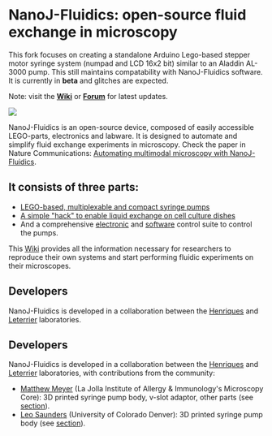 # NanoJ-Fluidics: open-source fluid exchange in microscopy

This fork focuses on creating a standalone Arduino Lego-based stepper motor syringe system (numpad and LCD 16x2 bit) similar to an Aladdin AL-3000 pump. This still maintains compatability with NanoJ-Fluidics software. It is currently in **beta** and glitches are expected.

Note: visit the [**Wiki**][10] or [**Forum**][12] for latest updates.

![][8]

NanoJ-Fluidics is an open-source device, composed of easily accessible LEGO-parts, electronics and labware. It is designed to automate and simplify fluid exchange experiments in microscopy. Check the paper in Nature Communications: [Automating multimodal microscopy with
NanoJ-Fluidics][11].

## It consists of three parts:
+ [LEGO-based, multiplexable and compact syringe pumps][4]
+ [A simple "hack" to enable liquid exchange on cell culture dishes][5]
+ And a comprehensive [electronic][6] and [software][7] control suite to control the pumps.

This [Wiki][10] provides all the information necessary for researchers to reproduce their own systems and start performing fluidic experiments on their microscopes.

## Developers
NanoJ-Fluidics is developed in a collaboration between the [Henriques][1] and [Leterrier][9] laboratories. 

## Developers
NanoJ-Fluidics is developed in a collaboration between the [Henriques][1] and [Leterrier][9] laboratories, with contributions from the community:
  * [Matthew Meyer][0mgem0] (La Jolla Institute of Allergy & Immunology's Microscopy Core): 3D printed syringe pump body, v-slot adaptor, other parts (see [section](https://github.com/HenriquesLab/NanoJ-Fluidics/wiki/Pumpy-3D-Printing-MMeyer)).
  * [Leo Saunders][MySaundersleo] (University of Colorado Denver): 3D printed syringe pump body (see [section](https://github.com/HenriquesLab/NanoJ-Fluidics/wiki/Pumpy-3D-Printing-LSaunders)).

  [1]: http://www.ucl.ac.uk/lmcb/users/ricardo-henriques
  [2]: http://www.ucl.ac.uk/lmcb/
  [3]: http://www.ucl.ac.uk/
  [4]: https://github.com/HenriquesLab/NanoJ-Fluidics/wiki/Pumpy-Home
  [5]: https://github.com/HenriquesLab/NanoJ-Fluidics/wiki/Labware-Home
  [6]: https://github.com/HenriquesLab/NanoJ-Fluidics/wiki/Electronics-Home
  [7]: https://github.com/HenriquesLab/NanoJ-Fluidics/wiki/GUI-Home
  [8]: https://github.com/HenriquesLab/NanoJ-Fluidics/wiki/Files/PedroPumpsSample.png
  [9]: http://www.neurocytolab.org/
  [10]: https://github.com/HenriquesLab/NanoJ-Fluidics/wiki
  [11]: https://doi.org/10.1038/s41467-019-09231-9
  [12]: https://gitter.im/NanoJ-Fluidics
  [3DPrint]: Pumpy-3D-Printing
  [0mgem0]: https://twitter.com/0mgem0
  [MySaundersleo]: https://twitter.com/MySaundersleo
